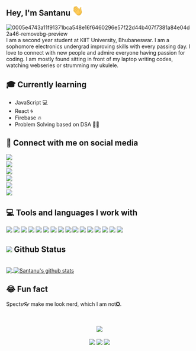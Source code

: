 <h2> Hey, I'm Santanu <img src="https://raw.githubusercontent.com/ABSphreak/ABSphreak/master/gifs/Hi.gif" width="30px"></h2><img align="right" src="https://i.ibb.co/xjNmLpZ/0005e4743a11f91371bca548e16f6460296e57f22d44b407f7381a84e04d2a46-removebg-preview.png" alt="0005e4743a11f91371bca548e16f6460296e57f22d44b407f7381a84e04d2a46-removebg-preview" border="0">
I am a second year student at KIIT University, Bhubaneswar. I am a sophomore electronics undergrad improving skills with every passing day. I love to connect with new people and admire everyone having passion for coding. I am mostly found sitting in front of my laptop writing codes, watching webseries or strumming my ukulele.

## 🎓 Currently learning 
  * JavaScript 💻
  * React 🌀
  * Firebase 🔥
  * Problem Solving based on DSA 🐱‍💻
  
## 📲 Connect with me on social media 
<p align="left">
  <a target="_blank"href="https://www.linkedin.com/in/santanu-biswas-1482591a7/"><img src="https://img.shields.io/badge/linkedin-%230077B5.svg?&style=for-the-badge&logo=linkedin&logoColor=white" /></a>&nbsp;&nbsp;&nbsp;&nbsp;<br/>
  <a target="_blank"href="https://www.facebook.com/Neil7rockzz"><img src="https://img.shields.io/badge/-FACEBOOK-0066ff?&style=for-the-badge&logo=facebook&logoColor=white" /></a>&nbsp;&nbsp;&nbsp;&nbsp;<br/>
  <a target="_blank"href="https://github.com/SantanuxD"><img src="https://img.shields.io/badge/GitHub-black.svg?&style=for-the-badge&logo=github&logoColor=white" /></a>&nbsp;&nbsp;&nbsp;&nbsp;<br/>
  <a target="_blank"href="https://www.instagram.com/_.santanubiswas._/"><img src="https://img.shields.io/badge/-INSTAGRAM-cc0099?&style=for-the-badge&logo=instagram&logoColor=white" /></a>&nbsp;&nbsp;&nbsp;&nbsp;<br/>
  <a href="https://twitter.com/Santanu97990818"><img src="https://img.shields.io/badge/-TWITTER-1ca0f1?&style=for-the-badge&logo=twitter&logoColor=white"/></a>&nbsp;&nbsp;&nbsp;&nbsp;<br/>
  <a href="mailto:neil16biswas@gmail.com"><img src="https://img.shields.io/badge/gmail-%23D14836.svg?&style=for-the-badge&logo=gmail&logoColor=white" /></a>&nbsp;&nbsp;&nbsp;&nbsp;
  
</p>

## 💻 Tools and languages I work with
<div align items="left">
<img src="https://img.icons8.com/color/48/000000/python.png"/>
<img src="https://img.icons8.com/color/48/000000/c-programming.png"/>
<img src="https://img.icons8.com/color/48/000000/c-plus-plus-logo.png"/>
<img src="https://img.icons8.com/color/48/000000/java-coffee-cup-logo.png"/>
<img src="https://img.icons8.com/color/48/000000/html-5.png"/>
<img src="https://img.icons8.com/color/48/000000/css3.png"/>
<img src="https://img.icons8.com/color/48/000000/javascript.png"/>
<img src="https://img.icons8.com/color/48/000000/react-native.png"/>
<img src="https://img.icons8.com/color/48/000000/nodejs.png"/>
<img src="https://img.icons8.com/color/48/000000/json--v1.png"/>
<img src="https://img.icons8.com/color/48/000000/visual-studio-code-2019.png"/>
<img src="https://img.icons8.com/color/48/000000/firebase.png"/>
<img src="https://img.icons8.com/color/48/000000/git.png"/>
<img src="https://img.icons8.com/ios/50/000000/heroku.png"/>
<img src="https://img.icons8.com/ios-filled/50/000000/github.png"/>
<img src="https://img.icons8.com/ios-filled/50/000000/console.png"/>
</div>

## <img src="https://img.icons8.com/color/48/000000/github-2.png"/> Github Status
<br/>
<a href="https://github.com/SantanuxD">
  <img align="center" src="https://github-readme-stats.vercel.app/api/top-langs/?username=SantanuxD&theme=dark&hide_langs_below=1" />
</a>
<a href="https://github.com/SantanuxD">
 <img align="center" src="https://github-readme-stats.vercel.app/api?username=SantanuxD&show_icons=true&theme=dark" alt="Santanu's github stats"/>
</a>

## 😂 Fun fact
  Spects👓 make me look nerd, which I am not❎.

<br/>
<p align="center"><a target="blank"><img src="https://visitor-badge.laobi.icu/badge?page_id=SantanuxD"></a></p>
<p align="center">
  <a href="https://twitter.com/Santanu97990818"><img align="center" width="22px" src="https://cdn.jsdelivr.net/npm/simple-icons@v3/icons/twitter.svg" /></a>
  <a target="_blank"href="https://www.linkedin.com/in/santanu-biswas-1482591a7/"><img align="center" width="22px" src="https://cdn.jsdelivr.net/npm/simple-icons@v3/icons/linkedin.svg" /></a>
  <a target="_blank"href="https://www.instagram.com/_.santanubiswas._/"><img align="center" width="22px" src="https://cdn.jsdelivr.net/npm/simple-icons@v3/icons/instagram.svg" /></a>
</p>


